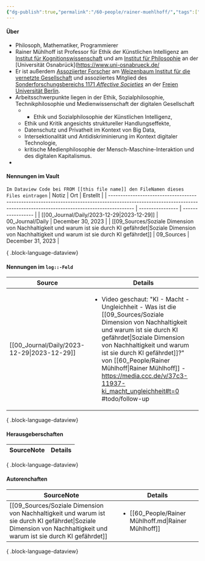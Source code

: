```yaml
---
{"dg-publish":true,"permalink":"/60-people/rainer-muehlhoff/","tags":["class/people"],"noteIcon":""}
---
```



#### Über
- Philosoph, Mathematiker, Programmierer
- Rainer Mühlhoff ist Professor für Ethik der Künstlichen Intelligenz am [Institut für Kognitionswissenschaft](https://www.ikw.uni-osnabrueck.de/) und am [Institut für Philosophie](https://www.philosophie.uni-osnabrueck.de/) an der [Universität Osnabrück](https://www.uni-osnabrueck.de/
- Er ist außerdem [Assoziierter Forscher](https://www.weizenbaum-institut.de/portrait/p/rainer-muehlhoff/) am [Weizenbaum Institut für die vernetzte Gesellschaft](https://www.weizenbaum-institut.de/) und assoziiertes Mitglied des [Sonderforschungsbereichs 1171 _Affective Societies_](http://www.sfb-affective-societies.de/) an der [Freien Universität Berlin](http://www.geisteswissenschaften.fu-berlin.de/we01/).
- Arbeitsschwerpunkte liegen in der Ethik, Sozialphilosophie, Technikphilosophie und Medienwissenschaft der digitalen Gesellschaft
	- - Ethik und Sozialphilosophie der Künstlichen Intelligenz,
	- Ethik und Kritik angesichts struktureller Handlungseffekte,
	-  Datenschutz und Privatheit im Kontext von Big Data,
	- Intersektionalität und Antidiskriminierung im Kontext digitaler Technologie,
	- kritische Medienphilosophie der Mensch-Maschine-Interaktion und des digitalen Kapitalismus.
- 


#### Nennungen im Vault
`Im Dataview Code bei FROM [[this file name]] den FileNamen dieses Files eintragen` 
| Notiz                                                                                                                                                                  | Ort              | Erstellt          |
| ---------------------------------------------------------------------------------------------------------------------------------------------------------------------- | ---------------- | ----------------- |
| [[00_Journal/Daily/2023-12-29\|2023-12-29]]                                                                                                                         | 00_Journal/Daily | December 30, 2023 |
| [[09_Sources/Soziale Dimension von Nachhaltigkeit und warum ist sie durch KI gefährdet\|Soziale Dimension von Nachhaltigkeit und warum ist sie durch KI gefährdet]] | 09_Sources       | December 31, 2023 |

{ .block-language-dataview}

#### Nennungen im `log::-Feld`
| Source                                         | Details                                                                                                                                                                                                                                                          |
| ---------------------------------------------- | ---------------------------------------------------------------------------------------------------------------------------------------------------------------------------------------------------------------------------------------------------------------- |
| [[00_Journal/Daily/2023-12-29\|2023-12-29]] | <ul><li>Video geschaut: "KI - Macht - Ungleichheit - Was ist die [[09_Sources/Soziale Dimension von Nachhaltigkeit und warum ist sie durch KI gefährdet\|Soziale Dimension von Nachhaltigkeit und warum ist sie durch KI gefährdet]]?" von [[60_People/Rainer Mühlhoff\|Rainer Mühlhoff]] - https://media.ccc.de/v/37c3-11937-ki_macht_ungleichheit#t=0 #todo/follow-up</li></ul> |

{ .block-language-dataview}

#### Herausgeberschaften
| SourceNote | Details |
| ---------- | ------- |

{ .block-language-dataview}

#### Autorenchaften
| SourceNote                                                                                                                                                             | Details                                                              |
| ---------------------------------------------------------------------------------------------------------------------------------------------------------------------- | -------------------------------------------------------------------- |
| [[09_Sources/Soziale Dimension von Nachhaltigkeit und warum ist sie durch KI gefährdet\|Soziale Dimension von Nachhaltigkeit und warum ist sie durch KI gefährdet]] | <ul><li>[[60_People/Rainer Mühlhoff.md\\|Rainer Mühlhoff]]</li></ul> |

{ .block-language-dataview}

